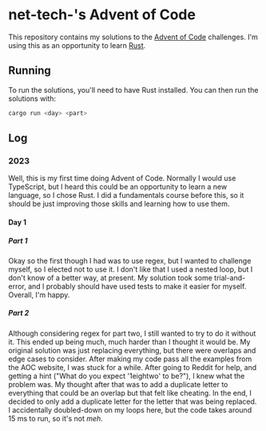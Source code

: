 # net-tech-'s Advent of Code

This repository contains my solutions to the [Advent of Code](https://adventofcode.com/) challenges. I'm using this as an opportunity to learn [Rust](https://www.rust-lang.org/).

## Running

To run the solutions, you'll need to have Rust installed. You can then run the solutions with:

```bash
cargo run <day> <part>
```

## Log

### 2023

Well, this is my first time doing Advent of Code. Normally I would use TypeScript, but I heard this could be an opportunity to learn a new language, so I chose Rust. I did a fundamentals course before this, so it should be just improving those skills and learning how to use them.

#### Day 1

##### Part 1

Okay so the first though I had was to use regex, but I wanted to challenge myself, so I elected not to use it. I don't like that I used a nested loop, but I don't know of a better way, at present. My solution took some trial-and-error, and I probably should have used tests to make it easier for myself. Overall, I'm happy.

##### Part 2

Although considering regex for part two, I still wanted to try to do it without it. This ended up being much, much harder than I thought it would be. My original solution was just replacing everything, but there were overlaps and edge cases to consider. After making my code pass all the examples from the AOC website, I was stuck for a while. After going to Reddit for help, and getting a hint ("What do you expect '1eightwo' to be?"), I knew what the problem was. My thought after that was to add a duplicate letter to everything that could be an overlap but that felt like cheating. In the end, I decided to only add a duplicate letter for the letter that was being replaced. I accidentally doubled-down on my loops here, but the code takes around 15 ms to run, so it's not _meh_.